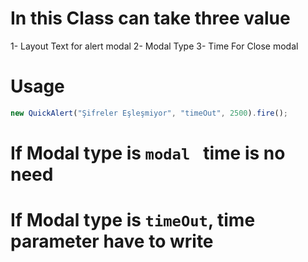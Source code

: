 # In this Class can take three value

1- Layout Text for alert modal
2- Modal Type
3- Time For Close modal

# Usage

```javascript
new QuickAlert("Şifreler Eşleşmiyor", "timeOut", 2500).fire();
```

</pre>

# If Modal type is `modal ` time is no need

# If Modal type is `timeOut`, time parameter have to write
